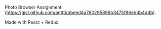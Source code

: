 Photo Browser Assignment (https://gist.github.com/anttti/bbeed4a760295899b3475f86eb4b4d4b).

Made with React + Redux.